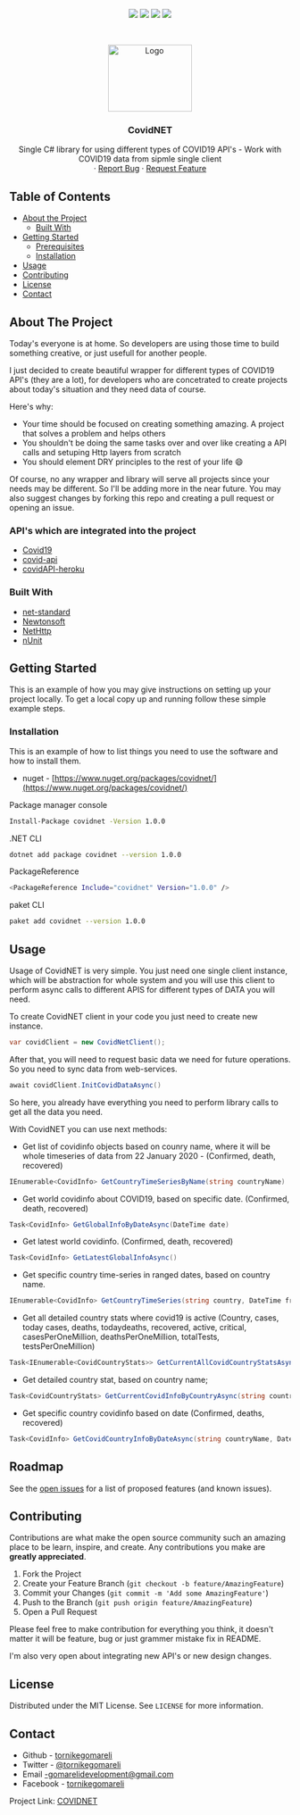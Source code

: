 <p align="center">
<img src="https://img.shields.io/badge/License-MIT-yellow.svg">
<img src="https://img.shields.io/badge/language-csharp-red.svg">
<img src="https://img.shields.io/nuget/dt/covidnet?label=nuget-downloads">
<img src="https://img.shields.io/badge/tests-nunit-green.svg">
</p>  



<!-- PROJECT LOGO -->
<br />
<p align="center">
  <a href="https://s3.xopic.de/openwho-public/channels/7fSc4JEBeO9H0P4b8d1Cfq/logo_v1.png">
    <img src="https://s3.xopic.de/openwho-public/channels/7fSc4JEBeO9H0P4b8d1Cfq/logo_v1.png" alt="Logo" width="150" height="120">
  </a>

  <h3 align="center">CovidNET</h3>

  <p align="center">
    Single C# library for using different types of COVID19 API's - Work with COVID19 data from sipmle single client
    <br />    ·
    <a href="https://github.com/tornikegomareli/CovidNET/issues">Report Bug</a>
    ·
    <a href="https://github.com/tornikegomareli/CovidNET/issues">Request Feature</a>
  </p>
</p>


<!-- TABLE OF CONTENTS -->
## Table of Contents

* [About the Project](#about-the-project)
  * [Built With](#built-with)
* [Getting Started](#getting-started)
  * [Prerequisites](#prerequisites)
  * [Installation](#installation)
* [Usage](#usage)
* [Contributing](#contributing)
* [License](#license)
* [Contact](#contact)



<!-- ABOUT THE PROJECT -->
## About The Project

Today's everyone is at home. So developers are using those time to build something creative, or just usefull for another people. 

I just decided to create beautiful wrapper for different types of COVID19 API's (they are a lot), for developers who are concetrated to create projects about today's situation and they need data of course.

Here's why:
* Your time should be focused on creating something amazing. A project that solves a problem and helps others
* You shouldn't be doing the same tasks over and over like creating a API calls and setuping Http layers from scratch
* You should element DRY principles to the rest of your life :smile:

Of course, no any wrapper and library will serve all projects since your needs may be different. So I'll be adding more in the near future. You may also suggest changes by forking this repo and creating a pull request or opening an issue.

### API's which are integrated into the project
* [Covid19](https://github.com/pomber/covid19)
* [covid-api](https://github.com/backtrackbaba/covid-api)
* [covidAPI-heroku](https://github.com/javieraviles/covidAPI)

### Built With
* [net-standard](https://docs.microsoft.com/en-us/dotnet/standard/net-standard)
* [Newtonsoft](https://www.newtonsoft.com/json)
* [NetHttp](https://www.nuget.org/packages/System.Net.Http/)
* [nUnit](https://nunit.org/)



<!-- GETTING STARTED -->
## Getting Started

This is an example of how you may give instructions on setting up your project locally.
To get a local copy up and running follow these simple example steps.

### Installation


This is an example of how to list things you need to use the software and how to install them.
* nuget - [https://www.nuget.org/packages/covidnet/](https://www.nuget.org/packages/covidnet/)


 Package manager console
```sh
Install-Package covidnet -Version 1.0.0
```
.NET CLI
```sh
dotnet add package covidnet --version 1.0.0
```
PackageReference
```sh
<PackageReference Include="covidnet" Version="1.0.0" />
```
paket CLI
```sh
paket add covidnet --version 1.0.0
```

<!-- USAGE EXAMPLES -->
## Usage

Usage of CovidNET is very simple.
You just need one single client instance, which will be abstraction for whole system and you will use this client to perform async calls to different APIS for different types of DATA you will need.

To create CovidNET client in your code you just need to create new instance.
```csharp
var covidClient = new CovidNetClient();
```
After that, you will need to request basic data we need for future operations. So you need to sync data from web-services.

```csharp
await covidClient.InitCovidDataAsync()
```
So here, you already have everything you need to perform library calls to get all the data you need. 

With CovidNET you can use next methods:

* Get list of covidinfo objects based on counry name, where it will be whole timeseries of data from 22 January 2020 - (Confirmed, death, recovered)
```csharp
IEnumerable<CovidInfo> GetCountryTimeSeriesByName(string countryName)
```
* Get world covidinfo about COVID19, based on specific date. (Confirmed, death, recovered)
```csharp
Task<CovidInfo> GetGlobalInfoByDateAsync(DateTime date)
```
* Get latest world covidinfo. (Confirmed, death, recovered)
```csharp
Task<CovidInfo> GetLatestGlobalInfoAsync()
```
* Get specific country time-series in ranged dates, based on country name.
```csharp
IEnumerable<CovidInfo> GetCountryTimeSeries(string country, DateTime from, DateTime to)
```
* Get all detailed country stats where covid19 is active (Country, cases, today cases, deaths, todaydeaths, recovered, active, critical, casesPerOneMillion, deathsPerOneMillion, totalTests, testsPerOneMillion)
```csharp
Task<IEnumerable<CovidCountryStats>> GetCurrentAllCovidCountryStatsAsync()
```
* Get detailed country stat, based on country name;
```csharp
Task<CovidCountryStats> GetCurrentCovidInfoByCountryAsync(string country)
```
* Get specific country covidinfo based on date (Confirmed, deaths, recovered)
```csharp
Task<CovidInfo> GetCovidCountryInfoByDateAsync(string countryName, DateTime dateTime)
```
<!-- ROADMAP -->
## Roadmap

See the [open issues](https://github.com/othneildrew/Best-README-Template/issues) for a list of proposed features (and known issues).

<!-- CONTRIBUTING -->
## Contributing

Contributions are what make the open source community such an amazing place to be learn, inspire, and create. Any contributions you make are **greatly appreciated**.

1. Fork the Project
2. Create your Feature Branch (`git checkout -b feature/AmazingFeature`)
3. Commit your Changes (`git commit -m 'Add some AmazingFeature'`)
4. Push to the Branch (`git push origin feature/AmazingFeature`)
5. Open a Pull Request

Please feel free to make contribution for everything you think, it doesn't matter it will be feature, bug or just grammer mistake fix in README.

I'm also very open about integrating new API's or new design changes. 
<!-- LICENSE -->
## License

Distributed under the MIT License. See `LICENSE` for more information.
<!-- CONTACT -->
## Contact

- Github - [tornikegomareli](https://github.com/tornikegomareli)
- Twitter - [@tornikegomareli](https://twitter.com/tornikegomareli)  
- Email -gomarelidevelopment@gmail.com
- Facebook - [tornikegomareli](https://www.facebook.com/microg)

Project Link: [COVIDNET](https://github.com/tornikegomareli/CovidNET)




